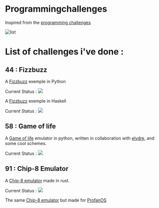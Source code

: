 # Programmingchallenges
Inspired from the [programming challenges](https://github.com/Morasiu/ProgrammingChallenges/)

![list](challenges.jpg)

# List of challenges i've done :

## 44 : Fizzbuzz

A [Fizzbuzz](https://github.com/Sarenard/FizzBuzz/tree/main/python) exemple in Python

Current Status : ![](https://img.shields.io/static/v1?label=&message=finished&color=green)

A [Fizzbuzz](https://github.com/Sarenard/FizzBuzz/tree/main/haskell) exemple in Haskell

Current Status : ![](https://img.shields.io/static/v1?label=&message=finished&color=green)


## 58 : Game of life

A [Game of life](https://github.com/passemblage/jeu-de-la-vie) emulator in python, written in collaboration with [elydre](https://www.github.com/elydre), and some cool schemes.

Current Status : ![](https://img.shields.io/static/v1?label=&message=finished&color=green)


## 91 : Chip-8 Emulator

A [Chip-8 emulator](https://github.com/Sarenard/Chip-8) made in rust.

Current Status : ![](https://img.shields.io/static/v1?label=&message=finished&color=green)

The same [Chip-8 emulator](https://github.com/Sarenard/Chip8-ProfanOS) but made for [ProfanOS](https://github.com/elydre/profanOS)
